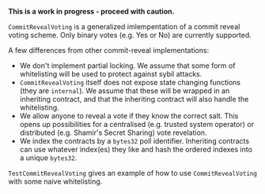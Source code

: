**This is a work in progress - proceed with caution.**

`CommitRevealVoting` is a generalized imlempentation of a commit reveal voting scheme. Only binary votes (e.g. Yes or No) are currently supported.

A few differences from other commit-reveal implementations:

- We don't implement partial locking. We assume that some form of whitelisting will be used to protect against sybil attacks.
- `CommitRevealVoting` itself does not expose state changing functions (they are `internal`). We assume that these will be wrapped in an inheriting contract, and that the inheriting contract will also handle the whitelisting.
- We allow anyone to reveal a vote if they know the correct salt. This opens up possibilities for a centralised (e.g. trusted system operator) or distributed (e.g. Shamir's Secret Sharing) vote revelation.
- We index the contracts by a `bytes32` poll identifier. Inheriting contracts can use whatever index(es) they like and hash the ordered indexes into a unique `bytes32`.

`TestCommitRevealVoting` gives an example of how to use `CommitRevealVoting` with some naive whitelisting.
